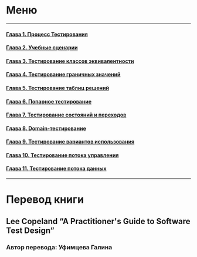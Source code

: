 # Меню 

---

#### [Глава 1. Процесс Тестирования](1.chapter.md)
#### [Глава 2. Учебные сценарии](2.chapter.md)
#### [Глава 3. Тестирование классов эквивалентности](3.chapter.md)
#### [Глава 4. Тестирование граничных значений](4.chapter.md)
#### [Глава 5. Тестирование таблиц решений](5.chapter.md)
#### [Глава 6. Попарное тестирование](6.chapter.md)
#### [Глава 7. Тестирование состояний и переходов](7.chapter.md)
#### [Глава 8. Domain-тестирование](8.chapter.md)
#### [Глава 9. Тестирование вариантов использования](9.chapter.md)
#### [Глава 10. Тестирование потока управления](10.chapter.md)
#### [Глава 11. Тестирование потока данных](11.chapter.md)

---
# Перевод книги

## Lee Copeland “A Practitioner's Guide to Software Test Design”

### Автор перевода:​ Уфимцева Галина

